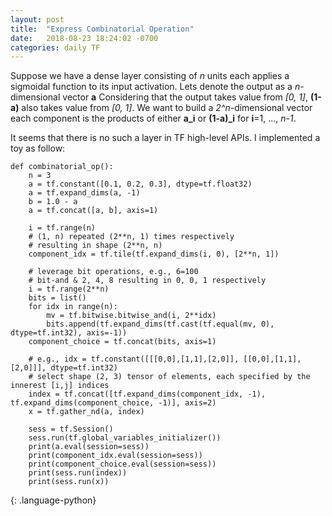```yaml
---
layout: post
title:  "Express Combinatorial Operation"
date:   2018-08-23 18:24:02 -0700
categories: daily TF
---
```

Suppose we have a dense layer consisting of *n* units each applies a sigmoidal function to its input activation. Lets denote the output as a *n*-dimensional vector **a**
Considering that the output takes value from *[0, 1]*, **(1-a)** also takes value from *[0, 1]*.
We want to build a *2^n*-dimensional vector each component is the products of either **a_i** or **(1-a)_i** for **i**=1, ..., *n-1*.

It seems that there is no such a layer in TF high-level APIs. I implemented a toy as follow:

~~~
def combinatorial_op():
    n = 3
    a = tf.constant([0.1, 0.2, 0.3], dtype=tf.float32)
    a = tf.expand_dims(a, -1)
    b = 1.0 - a
    a = tf.concat([a, b], axis=1)

    i = tf.range(n)
    # (1, n) repeated (2**n, 1) times respectively
    # resulting in shape (2**n, n)
    component_idx = tf.tile(tf.expand_dims(i, 0), [2**n, 1])

    # leverage bit operations, e.g., 6=100
    # bit-and & 2, 4, 8 resulting in 0, 0, 1 respectively
    i = tf.range(2**n)
    bits = list()
    for idx in range(n):
        mv = tf.bitwise.bitwise_and(i, 2**idx)
        bits.append(tf.expand_dims(tf.cast(tf.equal(mv, 0), dtype=tf.int32), axis=-1))
    component_choice = tf.concat(bits, axis=1)

    # e.g., idx = tf.constant([[[0,0],[1,1],[2,0]], [[0,0],[1,1],[2,0]]], dtype=tf.int32)
    # select shape (2, 3) tensor of elements, each specified by the innerest [i,j] indices
    index = tf.concat([tf.expand_dims(component_idx, -1), tf.expand_dims(component_choice, -1)], axis=2)
    x = tf.gather_nd(a, index)

    sess = tf.Session()
    sess.run(tf.global_variables_initializer())
    print(a.eval(session=sess))
    print(component_idx.eval(session=sess))
    print(component_choice.eval(session=sess))
    print(sess.run(index))
    print(sess.run(x))
~~~
{: .language-python}
